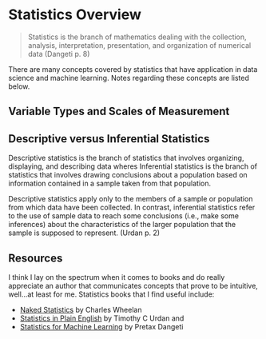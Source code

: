 # Statistics Overview

> Statistics is the branch of mathematics dealing with the collection, analysis, interpretation, presentation, and organization of numerical data (Dangeti p. 8)

There are many concepts covered by statistics that have application in data science and machine learning. Notes regarding these concepts are listed below.

## Variable Types and Scales of Measurement

## Descriptive versus Inferential Statistics

Descriptive statistics is the branch of statistics that involves organizing, displaying, and describing data wheres Inferential statistics is the branch of statistics that involves drawing conclusions about a population based on information contained in a sample taken from that population.

Descriptive statistics apply only to the members of a sample or population from which data have been collected. In contrast, inferential statistics refer to the use of sample data to reach some conclusions (i.e., make some inferences) about the characteristics of the larger population that the sample is supposed to represent. (Urdan p. 2)


## Resources
I think I lay on the spectrum when it comes to books and do really appreciate an author that communicates concepts that prove to be intuitive, well...at least for me. Statistics books that I find useful include:
- [Naked Statistics](https://www.booktopia.com.au/naked-statistics-charles-wheelan/book/9780393347777.html) by Charles Wheelan
- [Statistics in Plain English](https://www.amazon.com.au/Statistics-Plain-English-Timothy-Urdan/dp/0805852417) by Timothy C Urdan and 
- [Statistics for Machine Learning](https://www.packtpub.com/product/statistics-for-machine-learning/9781788295758) by Pretax Dangeti
